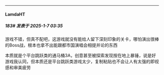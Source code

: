 ﻿
*****

####  LamdaHT  
##### 183#       发表于 2025-1-7 03:35

游戏不错，但真不配吧，这游戏就没有能给人留下深刻印象的关卡，哪怕演出很棒的Boss战，根本也拿不出能跟都市国演唱会相提并论的东西

本质就是个平台跳跃类的通马桶3A，创意甚至被探索发现按在地上暴锤，说是好游戏我认同，但本质还是平台跳跃类游戏太少，复制粘贴也不会让人有太强的即视感和审美疲劳

